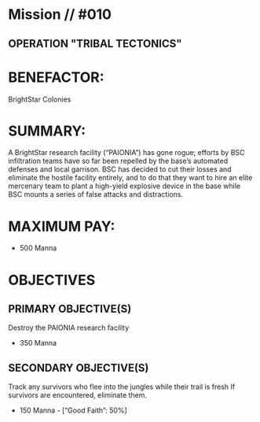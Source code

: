 # Mission // #010
## OPERATION "TRIBAL TECTONICS"

# BENEFACTOR:
BrightStar Colonies

# SUMMARY:
A BrightStar research facility (“PAIONIA”) has gone rogue; efforts by BSC infiltration teams have so far been repelled by the base’s automated defenses and local garrison. BSC has decided to cut their losses and eliminate the hostile facility entirely, and to do that they want to hire an elite mercenary team to plant a high-yield explosive device in the base while BSC mounts a series of false attacks and distractions.

# MAXIMUM PAY:
- 500 Manna

# OBJECTIVES
##	PRIMARY OBJECTIVE(S)
Destroy the PAIONIA research facility

- 350 Manna

## SECONDARY OBJECTIVE(S)
Track any survivors who flee into the jungles while their trail is fresh
If survivors are encountered, eliminate them.

- 150 Manna - [“Good Faith”: 50%]